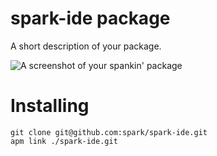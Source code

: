# spark-ide package

A short description of your package.

![A screenshot of your spankin' package](https://f.cloud.github.com/assets/69169/2290250/c35d867a-a017-11e3-86be-cd7c5bf3ff9b.gif)

# Installing

```
git clone git@github.com:spark/spark-ide.git
apm link ./spark-ide.git
```
